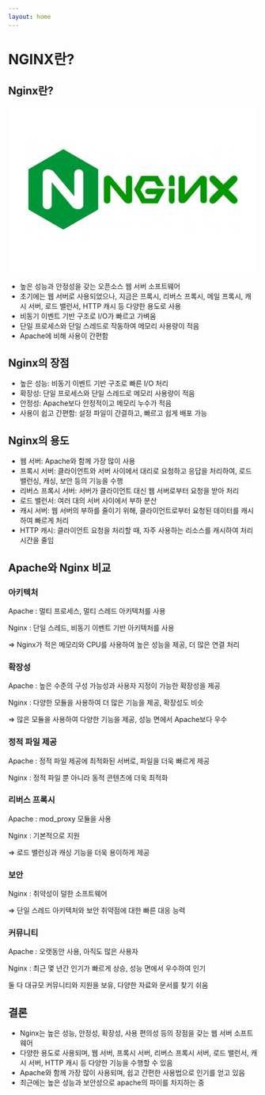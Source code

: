 ```yaml
---
layout: home
---
```


# NGINX란?

## **Nginx란?**

![nginx.jpeg](./img/nginx.jpeg)

- 높은 성능과 안정성을 갖는 오픈소스 웹 서버 소프트웨어
- 초기에는 웹 서버로 사용되었으나, 지금은 프록시, 리버스 프록시, 메일 프록시, 캐시 서버, 로드 밸런서, HTTP 캐시 등 다양한 용도로 사용
- 비동기 이벤트 기반 구조로 I/O가 빠르고 가벼움
- 단일 프로세스와 단일 스레드로 작동하여 메모리 사용량이 적음
- Apache에 비해 사용이 간편함

## **Nginx의 장점**

- 높은 성능: 비동기 이벤트 기반 구조로 빠른 I/O 처리
- 확장성: 단일 프로세스와 단일 스레드로 메모리 사용량이 적음
- 안정성: Apache보다 안정적이고 메모리 누수가 적음
- 사용이 쉽고 간편함: 설정 파일이 간결하고, 빠르고 쉽게 배포 가능

## **Nginx의 용도**

- 웹 서버: Apache와 함께 가장 많이 사용
- 프록시 서버: 클라이언트와 서버 사이에서 대리로 요청하고 응답을 처리하여, 로드 밸런싱, 캐싱, 보안 등의 기능을 수행
- 리버스 프록시 서버: 서버가 클라이언트 대신 웹 서버로부터 요청을 받아 처리
- 로드 밸런서: 여러 대의 서버 사이에서 부하 분산
- 캐시 서버: 웹 서버의 부하를 줄이기 위해, 클라이언트로부터 요청된 데이터를 캐시하여 빠르게 처리
- HTTP 캐시: 클라이언트 요청을 처리할 때, 자주 사용하는 리소스를 캐시하여 처리 시간을 줄임

## **Apache와 Nginx 비교**

### 아키텍처

Apache : 멀티 프로세스, 멀티 스레드 아키텍처를 사용 

Nginx : 단일 스레드, 비동기 이벤트 기반 아키텍처를 사용

⇒ Nginx가 적은 메모리와 CPU를 사용하여 높은 성능을 제공, 더 많은 연결 처리

### 확장성

Apache : 높은 수준의 구성 가능성과 사용자 지정이 가능한 확장성을 제공

Nginx : 다양한 모듈을 사용하여 더 많은 기능을 제공, 확장성도 비슷

⇒ 많은 모듈을 사용하여 다양한 기능을 제공, 성능 면에서 Apache보다 우수

### 정적 파일 제공

Apache : 정적 파일 제공에 최적화된 서버로, 파일을 더욱 빠르게 제공

Nginx : 정적 파일 뿐 아니라 동적 콘텐츠에 더욱 최적화

### 리버스 프록시

Apache : mod_proxy 모듈을 사용

Nginx : 기본적으로 지원

⇒ 로드 밸런싱과 캐싱 기능을 더욱 용이하게 제공

### 보안

Nginx : 취약성이 덜한 소프트웨어

⇒ 단일 스레드 아키텍처와 보안 취약점에 대한 빠른 대응 능력

### 커뮤니티

Apache : 오랫동안 사용, 아직도 많은 사용자

Nginx : 최근 몇 년간 인기가 빠르게 상승, 성능 면에서 우수하여 인기

둘 다 대규모 커뮤니티와 지원을 보유, 다양한 자료와 문서를 찾기 쉬움

## **결론**

- Nginx는 높은 성능, 안정성, 확장성, 사용 편의성 등의 장점을 갖는 웹 서버 소프트웨어
- 다양한 용도로 사용되며, 웹 서버, 프록시 서버, 리버스 프록시 서버, 로드 밸런서, 캐시 서버, HTTP 캐시 등 다양한 기능을 수행할 수 있음
- Apache와 함께 가장 많이 사용되며, 쉽고 간편한 사용법으로 인기를 얻고 있음
- 최근에는 높은 성능과 보안성으로 apache의 파이를 차지하는 중